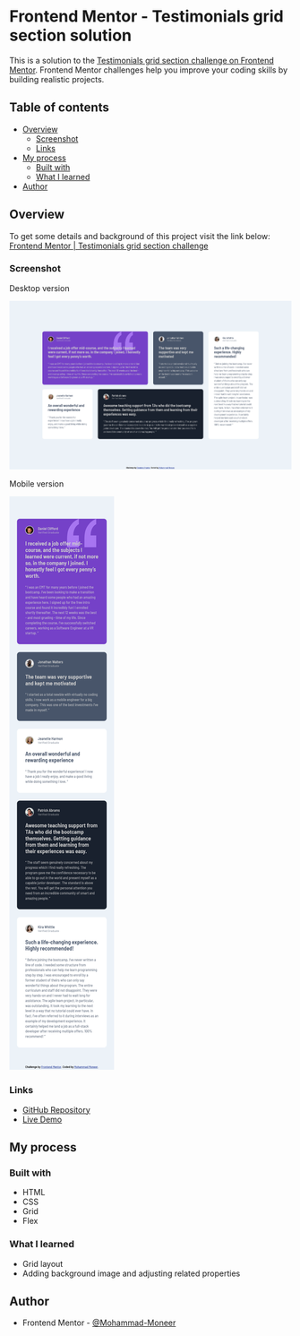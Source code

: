 # Frontend Mentor - Testimonials grid section solution

This is a solution to the [Testimonials grid section challenge on Frontend Mentor](https://www.frontendmentor.io/challenges/testimonials-grid-section-Nnw6J7Un7). Frontend Mentor challenges help you improve your coding skills by building realistic projects.

## Table of contents

- [Overview](#overview)
  - [Screenshot](#screenshot)
  - [Links](#links)
- [My process](#my-process)
  - [Built with](#built-with)
  - [What I learned](#what-i-learned)
- [Author](#author)


## Overview
To get some details and background of this project visit the link below:
[Frontend Mentor | Testimonials grid section challenge](https://www.frontendmentor.io/challenges/testimonials-grid-section-Nnw6J7Un7)

### Screenshot

Desktop version

![Desktop Screenshot - Testimonials grid section](./screenshot_testimonials-grid-section_desktop.png)

Mobile version

![Mobile Screenshot - Testimonials grid section](./screenshot_testimonials-grid-section_mobile.png)

### Links

- [GitHub Repository](https://github.com/Mohammad-Moneer/testimonials-grid-section)
- [Live Demo](https://mohammad-moneer.github.io/testimonials-grid-section/)

## My process

### Built with

- HTML
- CSS
- Grid
- Flex


### What I learned

- Grid layout
- Adding background image and adjusting related properties

## Author

- Frontend Mentor - [@Mohammad-Moneer](https://www.frontendmentor.io/profile/Mohammad-Moneer)